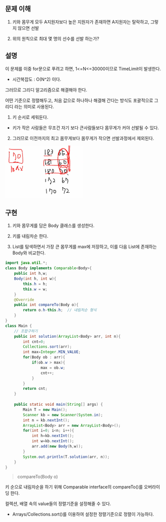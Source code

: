 ## 문제 이해

1. 키와 몸무게 모두 A지원자보다 높은 지원자가 존재하면 A지원자는 탈락하고, 그렇지 않으면 선발

2. 위의 원칙으로 최대 몇 명의 선수를 선발 하는가?

## 설명
이 문제를 이중 for문으로 푸려고 하면, 1<=N<=30000이므로 TimeLimit이 발생한다.
+ 시간복잡도 : O(N^2) 이다.

그러므로 그리디 알고리즘으로 해결해야 한다.

어떤 기준으로 정렬해두고, 처음 값으로 하나하나 해결해 간다는 방식도 포괄적으로 그리디 라는 의미로 사용된다.

1. 키 순서로 세워둔다. 
+ 키가 작은 사람들은 무조건 자기 보다 큰사람들보다 몸무게가 커야 선발될 수 있다.

2. 그러므로 이전까지의 최고 몸무게보다 몸무게가 작으면 선발과정에서 제외된다.

<img src ="https://github.com/steadykyu/TIL/blob/master/Algorithm/%EC%9E%90%EB%B0%94%EC%95%8C%EA%B3%A0%EB%A6%AC%EC%A6%98_%EC%9D%B8%ED%94%84%EB%9F%B0/9.GreedyAlgorithm/img/1_1.png" width="50%" height="50%">

## 구현

1. 키와 몸무게를 담은 Body 클래스를 생성한다.

2. 키를 내림차순 한다.

3. List를 탐색하면서 가장 큰 몸무게를 max에 저장하고, 이를 다음 List에 존재하는 Body와 비교한다.

```java
import java.util.*;
class Body implements Comparable<Body>{
    public int h,w;
    Body(int h, int w){
        this.h = h;
        this.w = w;
    }
    @Override
    public int compareTo(Body o){
        return o.h-this.h;  // 내림차순 형식
    }
}
class Main {
    // 조합구하기
    public int solution(ArrayList<Body> arr, int n){
        int cnt=0;
        Collections.sort(arr);
        int max=Integer.MIN_VALUE;
        for(Body ob : arr){
            if(ob.w > max){
                max = ob.w;
                cnt++;
            }
        }
        return cnt;
    }

    public static void main(String[] args) {
        Main T = new Main();
        Scanner kb = new Scanner(System.in);
        int n = kb.nextInt();
        ArrayList<Body> arr = new ArrayList<Body>();
        for(int i=0; i<n; i++){
            int h=kb.nextInt();
            int w=kb.nextInt();
            arr.add(new Body(h,w));
        }
        System.out.println(T.solution(arr, n));
    }
}
```

> compareTo(Body o)

키 순으로 내림차순을 하기 위해 Comparable interface의 compareTo()를 오버라이딩 한다.

컬렉션, 배열 속의 value들의 정렬기준을 설정해줄 수 있다.
+ Arrays/Collections.sort()를 이용하여 설정한 정렬기준으로 정렬이 가능하다.
